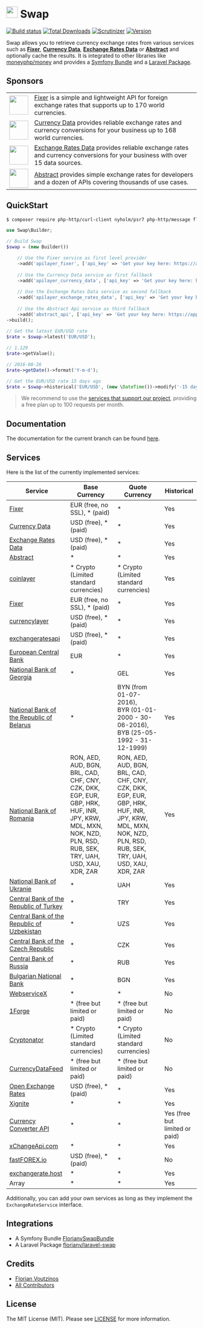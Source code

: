 # <img src="https://s3.amazonaws.com/swap.assets/swap_logo.png" height="30px" width="30px"/> Swap

[![Build status](http://img.shields.io/travis/florianv/swap.svg?style=flat-square)](https://travis-ci.org/florianv/swap)
[![Total Downloads](https://img.shields.io/packagist/dt/florianv/swap.svg?style=flat-square)](https://packagist.org/packages/florianv/swap)
[![Scrutinizer](https://img.shields.io/scrutinizer/g/florianv/swap.svg?style=flat-square)](https://scrutinizer-ci.com/g/florianv/swap)
[![Version](http://img.shields.io/packagist/v/florianv/swap.svg?style=flat-square)](https://packagist.org/packages/florianv/swap)

Swap allows you to retrieve currency exchange rates from various services such as **[Fixer](https://apilayer.com/marketplace/fixer-api)**, **[Currency Data](https://apilayer.com/marketplace/currency_data-api)**,
**[Exchange Rates Data](https://apilayer.com/marketplace/exchangerates_data-api)** or **[Abstract](https://www.abstractapi.com)** and optionally cache the results. 
It is integrated to other libraries like [moneyphp/money](https://github.com/moneyphp/money) and provides
a [Symfony Bundle](https://github.com/florianv/FlorianvSwapBundle) and a [Laravel Package](https://github.com/florianv/laravel-swap).

## Sponsors

<table>
   <tr>
      <td><img src="https://assets.apilayer.com/apis/fixer.png" width="50px"/></td>
      <td><a href="https://apilayer.com/marketplace/fixer-api">Fixer</a> is a simple and lightweight API for foreign exchange rates that supports up to 170 world currencies.</td>
   </tr>
   <tr>
     <td><img src="https://assets.apilayer.com/apis/currency_data.png" width="50px"/></td>
     <td><a href="https://apilayer.com/marketplace/currency_data-api">Currency Data</a> provides reliable exchange rates and currency conversions for your business up to 168 world currencies.</td>
   </tr>
   <tr>
     <td><img src="https://assets.apilayer.com/apis/exchangerates_data.png" width="50px"/></td>
     <td><a href="https://apilayer.com/marketplace/exchangerates_data-api">Exchange Rates Data</a> provides reliable exchange rates and currency conversions for your business with over 15 data sources.</td>
   </tr>   
   <tr>
     <td><img src="https://global-uploads.webflow.com/5ebbd0a566a3996636e55959/5ec2ba29feeeb05d69160e7b_webclip.png" width="50px"/></td>
     <td><a href="https://www.abstractapi.com/">Abstract</a> provides simple exchange rates for developers and a dozen of APIs covering thousands of use cases.</td>
   </tr>  
</table>

## QuickStart

```bash
$ composer require php-http/curl-client nyholm/psr7 php-http/message florianv/swap
```

```php
use Swap\Builder;

// Build Swap
$swap = (new Builder())

    // Use the Fixer service as first level provider
    ->add('apilayer_fixer', ['api_key' => 'Get your key here: https://apilayer.com/marketplace/fixer-api'])
     
    // Use the Currency Data service as first fallback
    ->add('apilayer_currency_data', ['api_key' => 'Get your key here: https://apilayer.com/marketplace/currency_data-api'])
    
    // Use the Exchange Rates Data service as second fallback
    ->add('apilayer_exchange_rates_data', ['api_key' => 'Get your key here: https://apilayer.com/marketplace/exchangerates_data-api'])
     
    // Use the Abstract Api service as third fallback
    ->add('abstract_api', ['api_key' => 'Get your key here: https://app.abstractapi.com/users/signup'])
->build();
    
// Get the latest EUR/USD rate
$rate = $swap->latest('EUR/USD');

// 1.129
$rate->getValue();

// 2016-08-26
$rate->getDate()->format('Y-m-d');

// Get the EUR/USD rate 15 days ago
$rate = $swap->historical('EUR/USD', (new \DateTime())->modify('-15 days'));
```

> We recommend to use the [services that support our project](#sponsors), providing a free plan up to 100 requests per month.

## Documentation

The documentation for the current branch can be found [here](https://github.com/florianv/swap/blob/master/doc/readme.md).

## Services

Here is the list of the currently implemented services:

| Service | Base Currency | Quote Currency | Historical |
|---------------------------------------------------------------------------|----------------------|----------------|----------------|
| [Fixer](https://apilayer.com/marketplace/fixer-api) | EUR (free, no SSL), * (paid) | * | Yes |
| [Currency Data](https://apilayer.com/marketplace/currency_data-api) | USD (free), * (paid) | * | Yes |
| [Exchange Rates Data](https://apilayer.com/marketplace/exchangerates_data-api) | USD (free), * (paid) | * | Yes |
| [Abstract](https://www.abstractapi.com) | * | * | Yes |
| [coinlayer](https://coinlayer.com) | * Crypto (Limited standard currencies) | * Crypto (Limited standard currencies) | Yes |
| [Fixer](https://fixer.io) | EUR (free, no SSL), * (paid) | * | Yes |
| [currencylayer](https://currencylayer.com) | USD (free), * (paid) | * | Yes |
| [exchangeratesapi](https://exchangeratesapi.io) | USD (free), * (paid) | * | Yes |
| [European Central Bank](https://www.ecb.europa.eu/home/html/index.en.html) | EUR | * | Yes |
| [National Bank of Georgia](https://nbg.gov.ge) | * | GEL | Yes |
| [National Bank of the Republic of Belarus](https://www.nbrb.by) | * | BYN (from 01-07-2016),<br>BYR (01-01-2000 - 30-06-2016),<br>BYB (25-05-1992 - 31-12-1999) | Yes |
| [National Bank of Romania](http://www.bnr.ro) | RON, AED, AUD, BGN, BRL, CAD, CHF, CNY, CZK, DKK, EGP, EUR, GBP, HRK, HUF, INR, JPY, KRW, MDL, MXN, NOK, NZD, PLN, RSD, RUB, SEK, TRY, UAH, USD, XAU, XDR, ZAR | RON, AED, AUD, BGN, BRL, CAD, CHF, CNY, CZK, DKK, EGP, EUR, GBP, HRK, HUF, INR, JPY, KRW, MDL, MXN, NOK, NZD, PLN, RSD, RUB, SEK, TRY, UAH, USD, XAU, XDR, ZAR | Yes |
| [National Bank of Ukranie](https://bank.gov.ua) | * | UAH | Yes |
| [Central Bank of the Republic of Turkey](http://www.tcmb.gov.tr) | * | TRY | Yes |
| [Central Bank of the Republic of Uzbekistan](https://cbu.uz) | * | UZS | Yes |
| [Central Bank of the Czech Republic](https://www.cnb.cz) | * | CZK | Yes |
| [Central Bank of Russia](https://cbr.ru) | * | RUB | Yes |
| [Bulgarian National Bank](http://bnb.bg) | * | BGN | Yes |
| [WebserviceX](http://www.webservicex.net) | * | * | No |
| [1Forge](https://1forge.com) | * (free but limited or paid) | * (free but limited or paid) | No |
| [Cryptonator](https://www.cryptonator.com) | * Crypto (Limited standard currencies) | * Crypto (Limited standard currencies)  | No |
| [CurrencyDataFeed](https://currencydatafeed.com) | * (free but limited or paid) | * (free but limited or paid) | No |
| [Open Exchange Rates](https://openexchangerates.org) | USD (free), * (paid) | * | Yes |
| [Xignite](https://www.xignite.com) | * | * | Yes |
| [Currency Converter API](https://www.currencyconverterapi.com) | * | * | Yes (free but limited or paid) |
| [xChangeApi.com](https://xchangeapi.com) | * | * | Yes |
| [fastFOREX.io](https://www.fastforex.io) | USD (free), * (paid) | * | No |
| [exchangerate.host](https://www.exchangerate.host) | * | * | Yes |
| Array | * | * | Yes |

Additionally, you can add your own services as long as they implement the `ExchangeRateService` interface.

## Integrations

- A Symfony Bundle [FlorianvSwapBundle](https://github.com/florianv/FlorianvSwapBundle)
- A Laravel Package [florianv/laravel-swap](https://github.com/florianv/laravel-swap)

## Credits

- [Florian Voutzinos](https://github.com/florianv)
- [All Contributors](https://github.com/florianv/swap/contributors)

## License

The MIT License (MIT). Please see [LICENSE](https://github.com/florianv/swap/blob/master/LICENSE) for more information.
